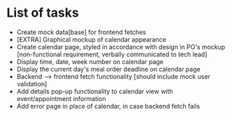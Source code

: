 # List of tasks

  - Create mock data[base] for frontend fetches
  - [EXTRA] Graphical mockup of calendar appearance
  - Create calendar page, styled in accordance with design in PO's mockup [non-functional requirement, verbally communicated to tech lead]
  - Display time, date, week number on calendar page
  - Display the current day's meal order deadline on calendar page
  - Backend --> frontend fetch functionality [should include mock user validation]
  - Add details pop-up functionality to calendar view with event/appointment information
  - Add error page in place of calendar, in case backend fetch fails
